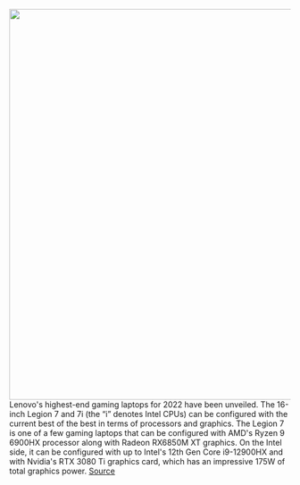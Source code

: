 <img src='https://cdn.vox-cdn.com/thumbor/EG7QAxhPZDOUdEVckyUn2jo3ZNU=/0x0:2040x1360/1200x800/filters:focal(801x556:1127x882)/cdn.vox-cdn.com/uploads/chorus_image/image/70852380/legionslim7hero.0.jpg' width='700px' /><br/>
Lenovo's highest-end gaming laptops for 2022 have been unveiled. The 16-inch Legion 7 and 7i (the “i” denotes Intel CPUs) can be configured with the current best of the best in terms of processors and graphics. The Legion 7 is one of a few gaming laptops that can be configured with AMD's Ryzen 9 6900HX processor along with Radeon RX6850M XT graphics. On the Intel side, it can be configured with up to Intel's 12th Gen Core i9-12900HX and with Nvidia's RTX 3080 Ti graphics card, which has an impressive 175W of total graphics power.
<a href='https://www.theverge.com/2022/5/10/23055647/lenovo-legion-7-7i-slim-specs-features-price-release-date-gaming-laptop'> Source <a/>
